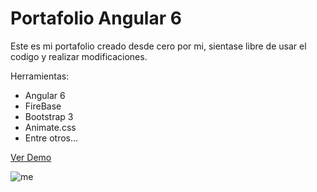 # Portafolio Angular 6

Este es mi portafolio creado desde cero por mi, sientase libre de usar el codigo y realizar modificaciones.

Herramientas:

* Angular 6
* FireBase
* Bootstrap 3
* Animate.css
* Entre otros...

[Ver Demo](https://efraperalta.github.io/portfolio-angular/) 

![me](https://firebasestorage.googleapis.com/v0/b/portfolio-b3498.appspot.com/o/31.png?alt=media&token=47dd0d74-afc1-4903-abf7-4d38b8104f8e)

